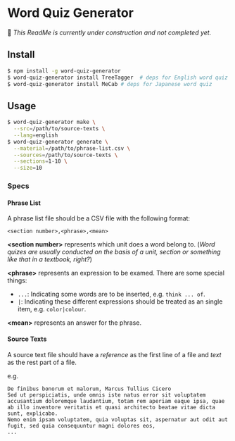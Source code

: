# Word Quiz Generator

🚧 _This ReadMe is currently under construction and not completed yet._

## Install
```sh
$ npm install -g word-quiz-generator
$ word-quiz-generator install TreeTagger  # deps for English word quiz
$ word-quiz-generator install MeCab # deps for Japanese word quiz
```

## Usage
```sh
$ word-quiz-generator make \
  --src=/path/to/source-texts \
  --lang=english
$ word-quiz-generator generate \
  --material=/path/to/phrase-list.csv \
  --sources=/path/to/source-texts \
  --sections=1-10 \
  --size=10
```

### Specs
#### Phrase List
A phrase list file should be a CSV file with the following format:

```csv
<section number>,<phrase>,<mean>
```

**&lt;section number&gt;** represents which unit does a word belong to.
(_Word quizes are usually conducted on the basis of a unit, section or something like that in a textbook, right?_)

**&lt;phrase&gt;** represents an expression to be examed. There are some special things:

- `...`: Indicating some words are to be inserted, e.g. `think ... of`.
- `|`: Indicating these different expressions should be treated as an single item, e.g. `color|colour`.

**&lt;mean&gt;** represents an answer for the phrase.

#### Source Texts

A source text file should have a _reference_ as the first line of a file and _text_ as the rest part of a file.

e.g.

```
De finibus bonorum et malorum, Marcus Tullius Cicero
Sed ut perspiciatis, unde omnis iste natus error sit voluptatem accusantium doloremque laudantium, totam rem aperiam eaque ipsa, quae ab illo inventore veritatis et quasi architecto beatae vitae dicta sunt, explicabo.
Nemo enim ipsam voluptatem, quia voluptas sit, aspernatur aut odit aut fugit, sed quia consequuntur magni dolores eos,
...
```
